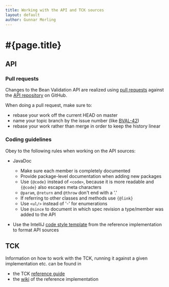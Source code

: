 ```yaml
---
title: Working with the API and TCK sources
layout: default
author: Gunnar Morling
---
```


# #{page.title}

## API

### Pull requests

Changes to the Bean Validation API are realized using [pull requests](http://help.github.com/send-pull-requests/) 
against the [API repository](https://github.com/beanvalidation/beanvalidation-api) on GitHub.

When doing a pull request, make sure to:

* rebase your work off the current HEAD on master
* name your topic branch by the issue number 
  (like [BVAL-42](https://hibernate.onjira.com/browse/BVAL-42))
* rebase your work rather than merge in order to keep the history linear

### Coding guidelines

Obey to the following rules when working on the API sources:

* JavaDoc
  * Make sure each member is completely documented
  * Provide package-level documentation when adding new packages
  * Use `{@code}` instead of `<code>`, because it is more readable and `{@code}` also escapes meta characters
  * `@param`, `@return` and `@throw` don't end with a '.'
  * If referring to other classes and methods use `{@link}`
  * Use `<ul/>` instead of '-' for enumerations
  * Use `@since` to document in which spec revision a type/member was added to the API

* Use the IntelliJ [code style template](https://community.jboss.org/wiki/ContributingToHibernateValidator#Coding_Guidelines) 
   from the reference implementation to format API sources

## TCK

Information on how to work with the TCK, running it against a given implementation etc. can be found in

* the TCK [reference guide](http://docs.jboss.org/hibernate/stable/beanvalidation/tck/reference/html_single/)
* the [wiki](https://community.jboss.org/wiki/BeanValidationTCK) of the reference implementation